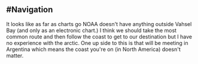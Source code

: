#Navigation
------
It looks like as far as charts go NOAA doesn't have anything outside Vahsel Bay (and only as an electronic chart.) I think we should take the most common route and then follow the coast to get to our destination but I have no experience with the arctic. 
One up side to this is that will be meeting in Argentina which means the coast you're on (in North America) doesn't matter.

